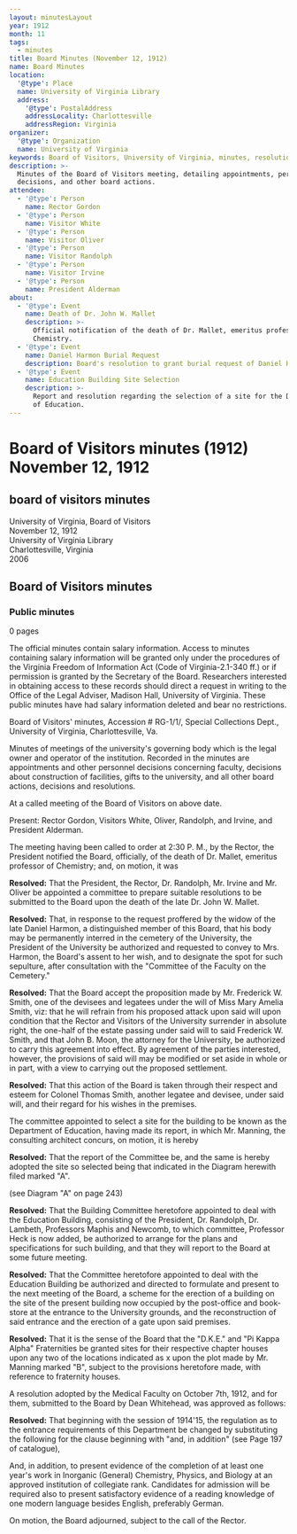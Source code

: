 ```yaml
---
layout: minutesLayout
year: 1912
month: 11
tags:
  - minutes
title: Board Minutes (November 12, 1912)
name: Board Minutes
location:
  '@type': Place
  name: University of Virginia Library
  address:
    '@type': PostalAddress
    addressLocality: Charlottesville
    addressRegion: Virginia
organizer:
  '@type': Organization
  name: University of Virginia
keywords: Board of Visitors, University of Virginia, minutes, resolutions
description: >-
  Minutes of the Board of Visitors meeting, detailing appointments, personnel
  decisions, and other board actions.
attendee:
  - '@type': Person
    name: Rector Gordon
  - '@type': Person
    name: Visitor White
  - '@type': Person
    name: Visitor Oliver
  - '@type': Person
    name: Visitor Randolph
  - '@type': Person
    name: Visitor Irvine
  - '@type': Person
    name: President Alderman
about:
  - '@type': Event
    name: Death of Dr. John W. Mallet
    description: >-
      Official notification of the death of Dr. Mallet, emeritus professor of
      Chemistry.
  - '@type': Event
    name: Daniel Harmon Burial Request
    description: Board's resolution to grant burial request of Daniel Harmon's widow.
  - '@type': Event
    name: Education Building Site Selection
    description: >-
      Report and resolution regarding the selection of a site for the Department
      of Education.
---
```


<!-- altadded -->
<!-- altadded -->

<!-- llmmeta -->



<!-- llmformatted -->

# Board of Visitors minutes (1912) November 12, 1912

## board of visitors minutes

University of Virginia, Board of Visitors\
November 12, 1912\
University of Virginia Library\
Charlottesville, Virginia\
2006

## Board of Visitors minutes

### Public minutes

0 pages

The official minutes contain salary information. Access to minutes containing salary information will be granted only under the procedures of the Virginia Freedom of Information Act (Code of Virginia-2.1-340 ff.) or if permission is granted by the Secretary of the Board. Researchers interested in obtaining access to these records should direct a request in writing to the Office of the Legal Adviser, Madison Hall, University of Virginia. These public minutes have had salary information deleted and bear no restrictions.

Board of Visitors' minutes, Accession # RG-1/1/, Special Collections Dept., University of Virginia, Charlottesville, Va.

Minutes of meetings of the university's governing body which is the legal owner and operator of the institution. Recorded in the minutes are appointments and other personnel decisions concerning faculty, decisions about construction of facilities, gifts to the university, and all other board actions, decisions and resolutions.

At a called meeting of the Board of Visitors on above date.

Present: Rector Gordon, Visitors White, Oliver, Randolph, and Irvine, and President Alderman.

The meeting having been called to order at 2:30 P. M., by the Rector, the President notified the Board, officially, of the death of Dr. Mallet, emeritus professor of Chemistry; and, on motion, it was

**Resolved:** That the President, the Rector, Dr. Randolph, Mr. Irvine and Mr. Oliver be appointed a committee to prepare suitable resolutions to be submitted to the Board upon the death of the late Dr. John W. Mallet.

**Resolved:** That, in response to the request proffered by the widow of the late Daniel Harmon, a distinguished member of this Board, that his body may be permanently interred in the cemetery of the University, the President of the University be authorized and requested to convey to Mrs. Harmon, the Board's assent to her wish, and to designate the spot for such sepulture, after consultation with the "Committee of the Faculty on the Cemetery."

**Resolved:** That the Board accept the proposition made by Mr. Frederick W. Smith, one of the devisees and legatees under the will of Miss Mary Amelia Smith, viz: that he will refrain from his proposed attack upon said will upon condition that the Rector and Visitors of the University surrender in absolute right, the one-half of the estate passing under said will to said Frederick W. Smith, and that John B. Moon, the attorney for the University, be authorized to carry this agreement into effect. By agreement of the parties interested, however, the provisions of said will may be modified or set aside in whole or in part, with a view to carrying out the proposed settlement.

**Resolved:** That this action of the Board is taken through their respect and esteem for Colonel Thomas Smith, another legatee and devisee, under said will, and their regard for his wishes in the premises.

The committee appointed to select a site for the building to be known as the Department of Education, having made its report, in which Mr. Manning, the consulting architect concurs, on motion, it is hereby

**Resolved:** That the report of the Committee be, and the same is hereby adopted the site so selected being that indicated in the Diagram herewith filed marked "A".

(see Diagram "A" on page 243)

**Resolved:** That the Building Committee heretofore appointed to deal with the Education Building, consisting of the President, Dr. Randolph, Dr. Lambeth, Professors Maphis and Newcomb, to which committee, Professor Heck is now added, be authorized to arrange for the plans and specifications for such building, and that they will report to the Board at some future meeting.

**Resolved:** That the Committee heretofore appointed to deal with the Education Building be authorized and directed to formulate and present to the next meeting of the Board, a scheme for the erection of a building on the site of the present building now occupied by the post-office and book-store at the entrance to the University grounds, and the reconstruction of said entrance and the erection of a gate upon said premises.

**Resolved:** That it is the sense of the Board that the "D.K.E." and "Pi Kappa Alpha" Fraternities be granted sites for their respective chapter houses upon any two of the locations indicated as x upon the plot made by Mr. Manning marked "B", subject to the provisions heretofore made, with reference to fraternity houses.

A resolution adopted by the Medical Faculty on October 7th, 1912, and for them, submitted to the Board by Dean Whitehead, was approved as follows:

**Resolved:** That beginning with the session of 1914'15, the regulation as to the entrance requirements of this Department be changed by substituting the following for the clause beginning with "and, in addition" (see Page 197 of catalogue),

And, in addition, to present evidence of the completion of at least one year's work in Inorganic (General) Chemistry, Physics, and Biology at an approved institution of collegiate rank. Candidates for admission will be required also to present satisfactory evidence of a reading knowledge of one modern language besides English, preferably German.

On motion, the Board adjourned, subject to the call of the Rector.
